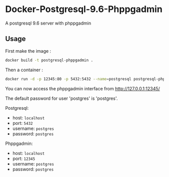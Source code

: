 # Docker-Postgresql-9.6-Phppgadmin
A postgresql 9.6 server with phppgadmin

## Usage

First make the image :
```bash
docker build -t postgresql-phppgadmin .
 ```
Then a container :
```bash
docker run -d -p 12345:80 -p 5432:5432 --name=postgresql postgresql-phppgadmin
```
You can now access the phppgadmin interface from http://127.0.0.1:12345/

The default password for user 'postgres' is 'postgres'.

Postgresql:
 - host: `localhost`
 - port: `5432`
 - username: `postgres`
 - password: `postgres`
 
Phppgadmin:
 - host: `localhost`
 - port: `12345`
 - username: `postgres`
 - password: `postgres`
